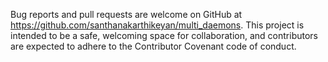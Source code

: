 Bug reports and pull requests are welcome on GitHub at https://github.com/santhanakarthikeyan/multi_daemons. This project is intended to be a safe, welcoming space for collaboration, and contributors are expected to adhere to the Contributor Covenant code of conduct.
